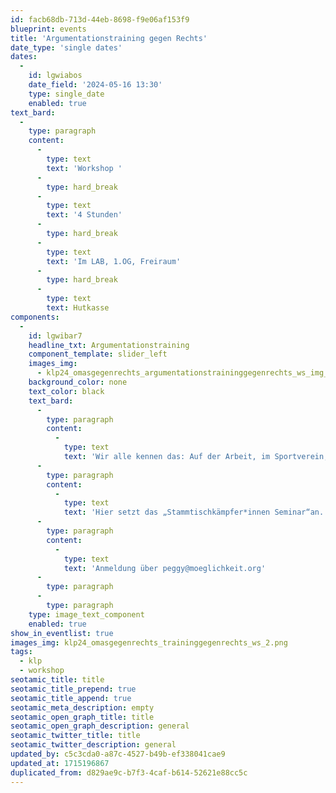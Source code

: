 ```yaml
---
id: facb68db-713d-44eb-8698-f9e06af153f9
blueprint: events
title: 'Argumentationstraining gegen Rechts'
date_type: 'single dates'
dates:
  -
    id: lgwiabos
    date_field: '2024-05-16 13:30'
    type: single_date
    enabled: true
text_bard:
  -
    type: paragraph
    content:
      -
        type: text
        text: 'Workshop '
      -
        type: hard_break
      -
        type: text
        text: '4 Stunden'
      -
        type: hard_break
      -
        type: text
        text: 'Im LAB, 1.OG, Freiraum'
      -
        type: hard_break
      -
        type: text
        text: Hutkasse
components:
  -
    id: lgwibar7
    headline_txt: Argumentationstraining
    component_template: slider_left
    images_img:
      - klp24_omasgegenrechts_argumentationstraininggegenrechts_ws_img_1362.jpg
    background_color: none
    text_color: black
    text_bard:
      -
        type: paragraph
        content:
          -
            type: text
            text: 'Wir alle kennen das: Auf der Arbeit, im Sportverein, in der Familie oder auf der Straße fallen Sprüche, die uns die Sprache verschlagen. Später ärgern wir uns, hätten gerne den Mund aufgemacht.'
      -
        type: paragraph
        content:
          -
            type: text
            text: 'Hier setzt das „Stammtischkämpfer*innen Seminar“an. Es soll Menschen ermutigen gegen rechte Parolen, das Wort zu ergreifen, die Schrecksekunde zu überwinden und deutlich zu machen: Das nehmen wir nicht länger hin! In Theorie und Praxis werden gängige rechte Positionen untersucht und geübt, das Wort zu ergreifen und für solidarische Alternativen zu streiten statt für Ausgrenzung und Rassismus.'
      -
        type: paragraph
        content:
          -
            type: text
            text: 'Anmeldung über peggy@moeglichkeit.org'
      -
        type: paragraph
      -
        type: paragraph
    type: image_text_component
    enabled: true
show_in_eventlist: true
images_img: klp24_omasgegenrechts_traininggegenrechts_ws_2.png
tags:
  - klp
  - workshop
seotamic_title: title
seotamic_title_prepend: true
seotamic_title_append: true
seotamic_meta_description: empty
seotamic_open_graph_title: title
seotamic_open_graph_description: general
seotamic_twitter_title: title
seotamic_twitter_description: general
updated_by: c5c3cda0-a87c-4527-b49b-ef338041cae9
updated_at: 1715196867
duplicated_from: d829ae9c-b7f3-4caf-b614-52621e88cc5c
---
```

